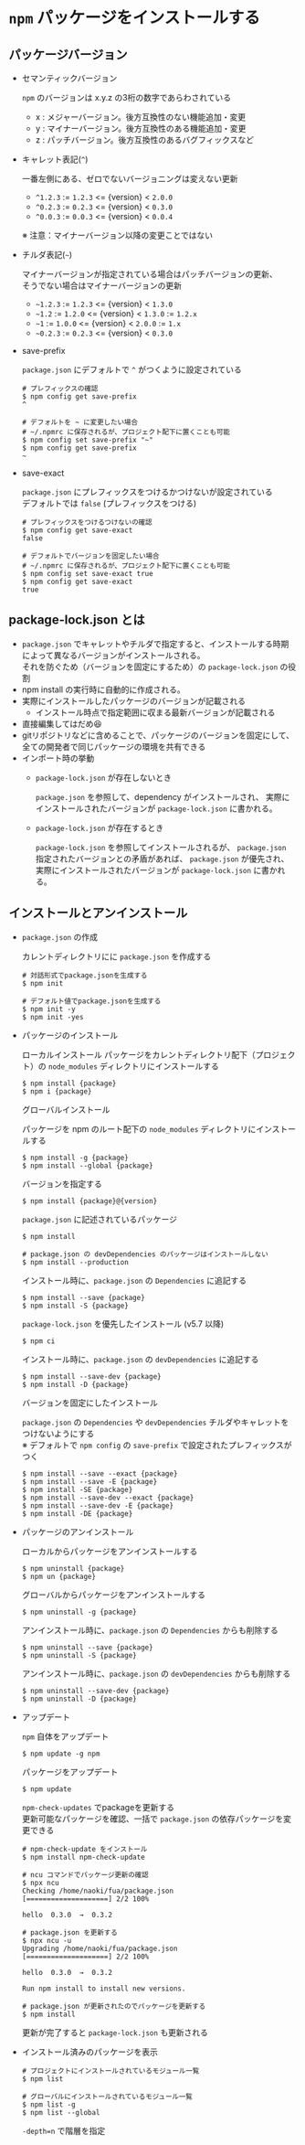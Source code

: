 # `npm` パッケージをインストールする

## パッケージバージョン

* セマンティックバージョン

   `npm` のバージョンは x.y.z の3桁の数字であらわされている
   + x : メジャーバージョン。後方互換性のない機能追加・変更
   + y : マイナーバージョン。後方互換性のある機能追加・変更
   + z : パッチバージョン。後方互換性のあるバグフィックスなど

* キャレット表記(`^`)

   一番左側にある、ゼロでないバージョニングは変えない更新
   + `^1.2.3` := `1.2.3` <= {version} < `2.0.0`
   + `^0.2.3` := `0.2.3` <= {version} < `0.3.0`
   + `^0.0.3` := `0.0.3` <= {version} < `0.0.4`

   ※ 注意：マイナーバージョン以降の変更ことではない

* チルダ表記(`~`)

   マイナーバージョンが指定されている場合はパッチバージョンの更新、   
   そうでない場合はマイナーバージョンの更新
   + `~1.2.3` := `1.2.3` <= {version} < `1.3.0`
   + `~1.2`   := `1.2.0` <= {version} < `1.3.0` := `1.2.x`
   + `~1`     := `1.0.0` <= {version} < `2.0.0` := `1.x`
   + `~0.2.3` := `0.2.3` <= {version} < `0.3.0`

* save-prefix

   `package.json` にデフォルトで `^` がつくように設定されている
   ```console
   # プレフィックスの確認
   $ npm config get save-prefix
   ^

   # デフォルトを ~ に変更したい場合
   # ~/.npmrc に保存されるが、プロジェクト配下に置くことも可能
   $ npm config set save-prefix "~"
   $ npm config get save-prefix
   ~
   ```
* save-exact

   `package.json` にプレフィックスをつけるかつけないが設定されている   
   デフォルトでは `false` (プレフィックスをつける)
   ```
   # プレフィックスをつけるつけないの確認
   $ npm config get save-exact
   false

   # デフォルトでバージョンを固定したい場合
   # ~/.npmrc に保存されるが、プロジェクト配下に置くことも可能
   $ npm config set save-exact true
   $ npm config get save-exact
   true
   ```

## package-lock.json とは

* `package.json` でキャレットやチルダで指定すると、インストールする時期によって異なるバージョンがインストールされる。   
それを防ぐため（バージョンを固定にするため）の `package-lock.json` の役割
* npm install の実行時に自動的に作成される。
* 実際にインストールしたパッケージのバージョンが記載される
   + インストール時点で指定範囲に収まる最新バージョンが記載される
* 直接編集してはだめ😆
* gitリポジトリなどに含めることで、パッケージのバージョンを固定にして、全ての開発者で同じパッケージの環境を共有できる
* インポート時の挙動
   + `package-lock.json` が存在しないとき

      `package.json` を参照して、dependency がインストールされ、
      実際にインストールされたバージョンが `package-lock.json` に書かれる。

   + `package-lock.json` が存在するとき

      `package-lock.json` を参照してインストールされるが、
      `package.json` 指定されたバージョンとの矛盾があれば、
      `package.json` が優先され、実際にインストールされたバージョンが `package-lock.json` に書かれる。

## インストールとアンインストール

* `package.json` の作成

   カレントディレクトリにに `package.json` を作成する
   ```console
   # 対話形式でpackage.jsonを生成する
   $ npm init

   # デフォルト値でpackage.jsonを生成する
   $ npm init -y
   $ npm init -yes
   ```

* パッケージのインストール

   ローカルインストール
   パッケージをカレントディレクトリ配下（プロジェクト）の `node_modules` ディレクトリにインストールする
   ```console
   $ npm install {package}
   $ npm i {package}
   ```

   グローバルインストール

   パッケージを npm のルート配下の `node_modules` ディレクトリにインストールする
   ```console
   $ npm install -g {package}
   $ npm install --global {package}
   ```

  バージョンを指定する
   ```console
   $ npm install {package}@{version}
   ```

   `package.json` に記述されているパッケージ
   ```console
   $ npm install

   # package.json の devDependencies のパッケージはインストールしない
   $ npm install --production
   ```

  インストール時に、`package.json` の `Dependencies` に追記する
   ```console
   $ npm install --save {package}
   $ npm install -S {package}
   ```

   `package-lock.json` を優先したインストール (v5.7 以降)
   ```console
   $ npm ci
   ```

  インストール時に、`package.json` の `devDependencies` に追記する
   ```console
   $ npm install --save-dev {package}
   $ npm install -D {package}
   ```

   バージョンを固定にしたインストール

   `package.json` の `Dependencies` や `devDependencies` チルダやキャレットをつけないようにする   
   ※ デフォルトで `npm config` の `save-prefix` で設定されたプレフィックスがつく

   ```
   $ npm install --save --exact {package}
   $ npm install --save -E {package}
   $ npm install -SE {package}
   $ npm install --save-dev --exact {package}
   $ npm install --save-dev -E {package}
   $ npm install -DE {package}
   ```

* パッケージのアンインストール

   ローカルからパッケージをアンインストールする
   ```console
   $ npm uninstall {package}
   $ npm un {package}
   ```

   グローバルからパッケージをアンインストールする
   ```console
   $ npm uninstall -g {package}
   ```

  アンインストール時に、`package.json` の `Dependencies` からも削除する
   ```console
   $ npm uninstall --save {package}
   $ npm uninstall -S {package}
   ```

  アンインストール時に、`package.json` の `devDependencies` からも削除する
   ```console
   $ npm uninstall --save-dev {package}
   $ npm uninstall -D {package}
   ```

* アップデート

   `npm` 自体をアップデート
   ```console
   $ npm update -g npm
   ```

   パッケージをアップデート
   ```console
   $ npm update
   ```

   `npm-check-updates` でpackageを更新する  
   更新可能なパッケージを確認、一括で `package.json` の依存パッケージを変更できる

   ```
   # npm-check-update をインストール
   $ npm install npm-check-update

   # ncu コマンドでパッケージ更新の確認
   $ npx ncu
   Checking /home/naoki/fua/package.json
   [====================] 2/2 100%

   hello  0.3.0  →  0.3.2

   # package.json を更新する
   $ npx ncu -u
   Upgrading /home/naoki/fua/package.json
   [====================] 2/2 100%

   hello  0.3.0  →  0.3.2

   Run npm install to install new versions. 

   # package.json が更新されたのでパッケージを更新する
   $ npm install
   ```
   更新が完了すると `package-lock.json` も更新される

* インストール済みのパッケージを表示

   ```console
   # プロジェクトにインストールされているモジュール一覧
   $ npm list

   # グローバルにインストールされているモジュール一覧
   $ npm list -g
   $ npm list --global
   ```

   `-depth=n` で階層を指定
